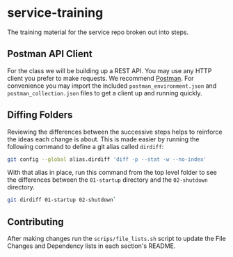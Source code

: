 # service-training

The training material for the service repo broken out into steps.

## Postman API Client

For the class we will be building up a REST API. You may use any HTTP client
you prefer to make requests. We recommend
[Postman](https://www.getpostman.com/). For convenience you may import the
included `postman_environment.json` and `postman_collection.json` files to get
a client up and running quickly.

## Diffing Folders

Reviewing the differences between the successive steps helps to reinforce the
ideas each change is about. This is made easier by running the following
command to define a git alias called `dirdiff`:

```sh
git config --global alias.dirdiff 'diff -p --stat -w --no-index'
```

With that alias in place, run this command from the top level folder to see the
differences between the `01-startup` directory and the `02-shutdown` directory.
```sh
git dirdiff 01-startup 02-shutdown`
```

## Contributing

After making changes run the `scrips/file_lists.sh` script to update the File
Changes and Dependency lists in each section's README.
